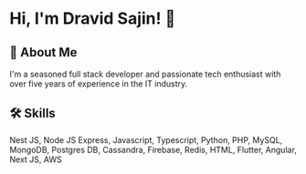# Hi, I'm Dravid Sajin! 👋

## 🚀 About Me
I'm a seasoned full stack developer and passionate tech enthusiast with over five years of experience in the IT industry.

## 🛠 Skills
Nest JS, Node JS Express, Javascript, Typescript, Python, PHP, MySQL, MongoDB, Postgres DB, Cassandra, Firebase, Redis, HTML, Flutter, Angular, Next JS, AWS

<!---
dravidsajin/dravidsajin is a ✨ special ✨ repository because its `README.md` (this file) appears on your GitHub profile.
You can click the Preview link to take a look at your changes.
--->
